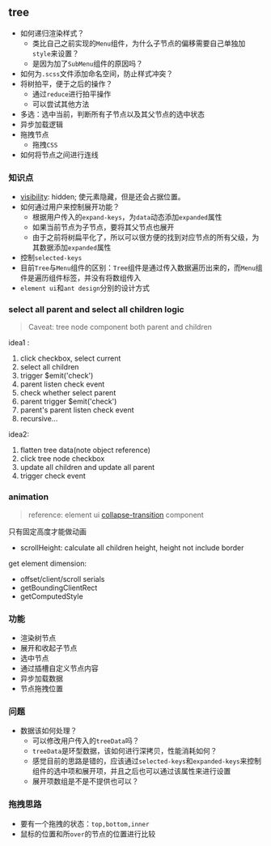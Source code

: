 ## tree

* 如何递归渲染样式？
  * 类比自己之前实现的`Menu`组件，为什么子节点的偏移需要自己单独加`style`来设置？
  * 是因为加了`SubMenu`组件的原因吗？
* 如何为`.scss`文件添加命名空间，防止样式冲突？
* 将树拍平，便于之后的操作？
  * 通过`reduce`进行拍平操作
  * 可以尝试其他方法
* 多选：选中当前，判断所有子节点以及其父节点的选中状态
* 异步加载逻辑
* 拖拽节点
  * 拖拽`CSS`
* 如何将节点之间进行连线

### 知识点

* [visibility](https://developer.mozilla.org/en-US/docs/Web/CSS/visibility): hidden; 使元素隐藏，但是还会占据位置。
* 如何通过用户来控制展开功能？
  * 根据用户传入的`expand-keys`，为`data`动态添加`expanded`属性
  * 如果当前节点为子节点，要将其父节点也展开
  * 由于之前将树扁平化了，所以可以很方便的找到对应节点的所有父级，为其数据添加`expanded`属性
* 控制`selected-keys`
* 目前`Tree`与`Menu`组件的区别：`Tree`组件是通过传入数据遍历出来的，而`Menu`组件是遍历组件标签，并没有将数组传入
* `element ui`和`ant design`分别的设计方式

### select all parent and select all children logic

> Caveat: tree node component both parent and children

idea1 :

1. click checkbox, select current
2. select all children
3. trigger $emit('check')
4. parent listen check event
5. check whether select parent
6. parent trigger $emit('check')
7. parent's parent listen check event
8. recursive...

idea2:

1. flatten tree data(note object reference)
2. click tree node checkbox
3. update all children and update all parent
4. trigger check event

### animation

> reference: element ui [collapse-transition](https://github.com/ElemeFE/element/blob/493e18877add7be49ce2c02683a3a4ec7e7d2c3b/src/transitions/collapse-transition.js) component

只有固定高度才能做动画

* scrollHeight: calculate all children height, height not include border

get element dimension:

* offset/client/scroll serials
* getBoundingClientRect
* getComputedStyle

### 功能

* 渲染树节点
* 展开和收起子节点
* 选中节点
* 通过插槽自定义节点内容
* 异步加载数据
* 节点拖拽位置

### 问题

* 数据该如何处理？
  * 可以修改用户传入的`treeData`吗？
  * `treeData`是环型数据，该如何进行深拷贝，性能消耗如何？
  * 感觉目前的思路是错的，应该通过`selected-keys`和`expanded-keys`来控制组件的选中项和展开项，并且之后也可以通过该属性来进行设置
  * 展开项数组是不是不提供也可以？

### 拖拽思路

* 要有一个拖拽的状态：`top,bottom,inner`
* 鼠标的位置和所`over`的节点的位置进行比较
